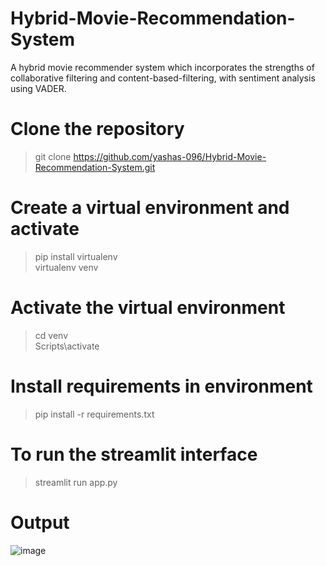 # Hybrid-Movie-Recommendation-System
A hybrid movie recommender system which incorporates the strengths of collaborative filtering and content-based-filtering, with sentiment analysis using VADER.
# Clone the repository
> git clone https://github.com/yashas-096/Hybrid-Movie-Recommendation-System.git
# Create a virtual environment and activate
>pip install virtualenv <br>
>virtualenv venv
# Activate the virtual environment
>cd venv <br>
>Scripts\activate
# Install requirements in environment
>pip install -r requirements.txt
# To run the streamlit interface
>streamlit run app.py

# Output

![image](https://github.com/yashas-096/Hybrid-Movie-Recommendation-System/assets/124072723/1a85172e-43e2-42ad-8ace-88c6a72273d6)
